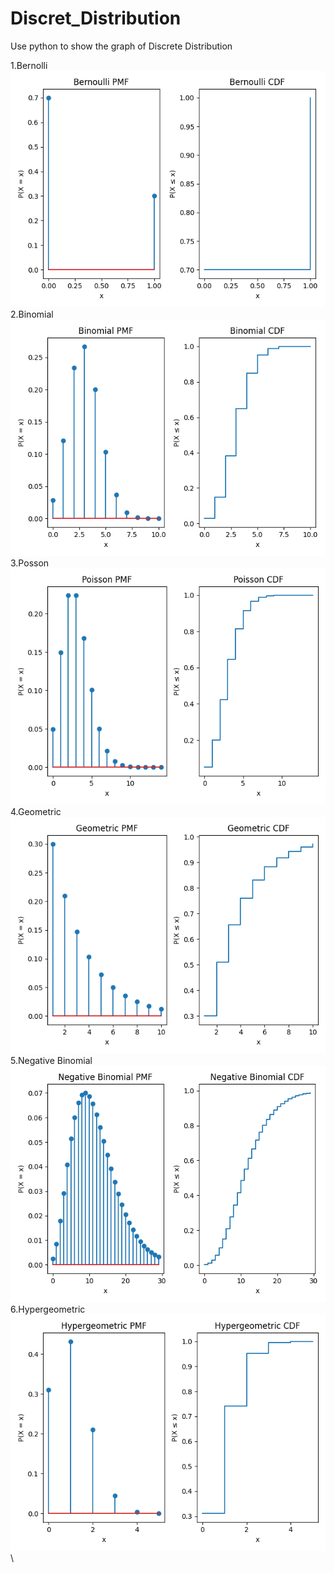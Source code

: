 # Discret_Distribution
Use python to show the graph of Discrete Distribution

1.Bernolli\
![image](https://github.com/Phillsu/Discret_Distribution/blob/main/pic/myplot.png)\
2.Binomial\
![image](https://github.com/Phillsu/Discret_Distribution/blob/main/pic/Binomial.png)\
3.Posson\
![image](https://github.com/Phillsu/Discret_Distribution/blob/main/pic/Poisson.png)\
4.Geometric\
![image](https://github.com/Phillsu/Discret_Distribution/blob/main/pic/Geometric.png)\
5.Negative Binomial\
![image](https://github.com/Phillsu/Discret_Distribution/blob/main/pic/NegativeBinomial.png)\
6.Hypergeometric\
![image](https://github.com/Phillsu/Discret_Distribution/blob/main/pic/Hypergeometric.png)\
